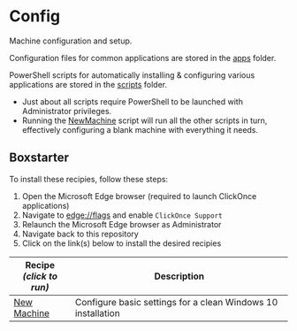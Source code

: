 # Config

Machine configuration and setup.

Configuration files for common applications are stored in the [apps](./apps) folder.

PowerShell scripts for automatically installing & configuring various applications are stored in the [scripts](./scripts) folder.

- Just about all scripts require PowerShell to be launched with Administrator privileges.
- Running the [NewMachine](./scripts/_NewMachine.ps1) script will run all the other scripts in turn, effectively configuring a blank machine with everything it needs.

## Boxstarter

To install these recipies, follow these steps:

1. Open the Microsoft Edge browser (required to launch ClickOnce applications)
2. Navigate to [edge://flags](edge://flags/#edge-click-once) and enable `ClickOnce Support`
3. Relaunch the Microsoft Edge browser as Administrator
4. Navigate back to this repository
5. Click on the link(s) below to install the desired recipies

| Recipe<br/>_(click to run)_                                                                                                      | Description                                                  |
| -------------------------------------------------------------------------------------------------------------------------------- | ------------------------------------------------------------ |
| [New Machine](http://boxstarter.org/package/url?https://raw.githubusercontent.com/TaffarelJr/config/main/recipes/NewMachine.ps1) | Configure basic settings for a clean Windows 10 installation |
